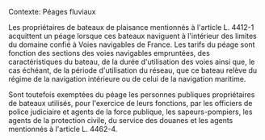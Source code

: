 Contexte: Péages fluviaux

Les propriétaires de bateaux de plaisance mentionnés à l'article L. 4412-1 acquittent un péage lorsque ces bateaux naviguent à l'intérieur des limites du domaine confié à Voies navigables de France. Les tarifs du péage sont fonction des sections des voies navigables empruntées, des caractéristiques du bateau, de la durée d'utilisation des voies ainsi que, le cas échéant, de la période d'utilisation du réseau, que ce bateau relève du régime de la navigation intérieure ou de celui de la navigation maritime.

Sont toutefois exemptées du péage les personnes publiques propriétaires de bateaux utilisés, pour l'exercice de leurs fonctions, par les officiers de police judiciaire et agents de la force publique, les sapeurs-pompiers, les agents de la protection civile, du service des douanes et les agents mentionnés à l'article L. 4462-4.